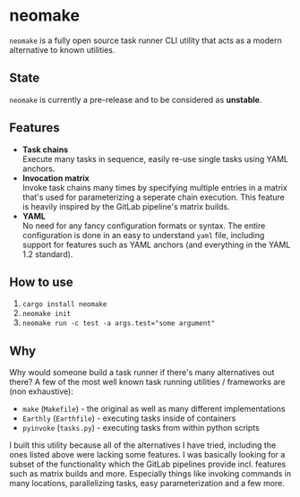 # neomake

`neomake` is a fully open source task runner CLI utility that acts as a modern alternative to known utilities.

## State

`neomake` is currently a pre-release and to be considered as **unstable**.

## Features

- **Task chains**\
  Execute many tasks in sequence, easily re-use single tasks using YAML anchors.
- **Invocation matrix**\
  Invoke task chains many times by specifying multiple entries in a matrix that's used for parameterizing a seperate chain execution. This feature is heavily inspired by the GitLab pipeline's matrix builds.
- **YAML**\
  No need for any fancy configuration formats or syntax. The entire configuration is done in an easy to understand `yaml` file, including support for features such as YAML anchors (and everything in the YAML 1.2 standard).
  
## How to use

1. `cargo install neomake`
2. `neomake init`
3. `neomake run -c test -a args.test="some argument"`

## Why

Why would someone build a task runner if there's many alternatives out there? A few of the most well known task running utilities / frameworks are (non exhaustive):

* `make` (`Makefile`) - the original as well as many different implementations
* `Earthly` (`Earthfile`) - executing tasks inside of containers
* `pyinvoke` (`tasks.py`) - executing tasks from within python scripts

I built this utility because all of the alternatives I have tried, including the ones listed above were lacking some features. I was basically looking for a subset of the functionality which the GitLab pipelines provide incl. features such as matrix builds and more. Especially things like invoking commands in many locations, parallelizing tasks, easy parameterization and a few more.
